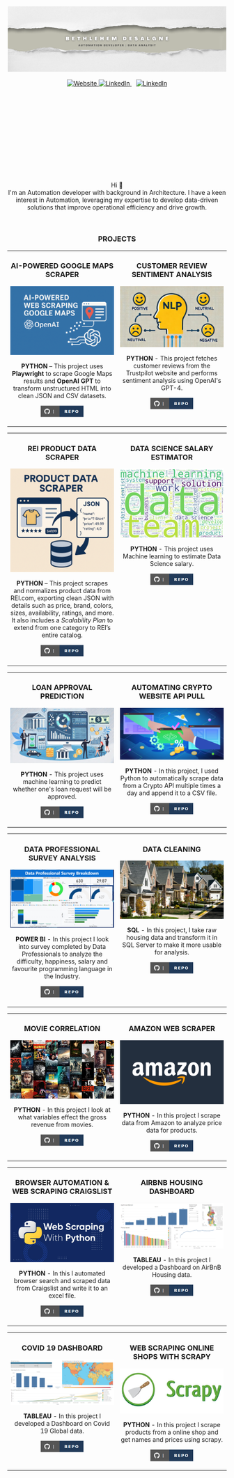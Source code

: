 ![Cover Image](https://github.com/BethlehemDesalgne/bethlehemdesalgne/blob/main/images/cover%20-%20Copy.png)



<div align="center" style="padding-bottom: 100px;"> <!-- Adjust padding-bottom to manage space -->
  <a href="https://bethlehemdesalgne.github.io/">
    <img src="https://img.shields.io/static/v1?label=%7C&message=website&labelColor=42494F&color=213a59&style=for-the-badge&logo=HTML5&logo-color=white" alt="Website" title="Visit my website!">
  </a>
  <a href="https://www.linkedin.com/in/bethlehem-desalgne/" style="margin-right: 10px;">
    <img src="https://img.shields.io/static/v1?label=%7C&message=linkedin&labelColor=42494F&color=213a59&style=for-the-badge&logo=HTML5&logo-color=white"  alt="LinkedIn" title="Connect on LinkedIn">
  </a>
  <a href="[https://twitter.com/XiaoLGrant](https://twitter.com/Betty_D_Ketema)">
    <img src="https://img.shields.io/static/v1?label=|&message=TWITTER&color=213a59&style=for-the-badge&logo=twitter&logo-color=white" alt="LinkedIn" title="Connect on LinkedIn">
  </a>
</div>
<br> <!-- Adds a space before the greeting -->
<div align="center" style="padding-top: 100px;"> <!-- Adjust padding-top to manage space -->
Hi 👋 
</div>
<div align="center">
I'm an Automation developer with background in Architecture. I have a keen interest in Automation, leveraging my expertise to develop data-driven solutions that improve operational efficiency and drive growth. 
</div>


<br> <!-- Adds a space before the greeting -->


<div align="center"><h3>PROJECTS</h3></div>

<table>
  <tr>
    <td valign="top" width="50%">
      <div align="center">
        <h3><a href="https://github.com/BethlehemDesalgne/AI-Powered-Google-Maps-Scraper-with-Playwright-OpenAI" style="text-decoration: none; color: inherit;">AI-POWERED GOOGLE MAPS SCRAPER</a></h3>
        <a href="https://github.com/BethlehemDesalgne/AI-Powered-Google-Maps-Scraper-with-Playwright-OpenAI">
          <img src="https://github.com/BethlehemDesalgne/BethlehemDesalgne.github.io/blob/main/images/OPENAI_Google_Maps.png" alt="Google Maps Scraper Screenshot" width="100%" />
        </a>
      </div>
      <p align="center"><strong>PYTHON</strong> – This project uses <strong>Playwright</strong> to scrape Google Maps results and <strong>OpenAI GPT</strong> to transform unstructured HTML into clean JSON and CSV datasets.</p>
      <p align="center"><a href="https://github.com/BethlehemDesalgne/AI-Powered-Google-Maps-Scraper">
        <img src="https://github.com/BethlehemDesalgne/BethlehemDesalgne.github.io/blob/main/images/repo.png" width="100px"/>
      </a></p>
    </td>
    <td valign="top" width="50%">
      <div align="center">
        <h3><a href="https://github.com/BethlehemDesalgne/Trustpilot-API-Customer-Review-Sentiment-Analysis" style="text-decoration: none; color: inherit;">CUSTOMER REVIEW SENTIMENT ANALYSIS</a></h3>
        <a href="https://github.com/BethlehemDesalgne/Trustpilot-API-Customer-Review-Sentiment-Analysis">
          <img src="https://github.com/BethlehemDesalgne/BethlehemDesalgne.github.io/blob/main/images/nlp_2.png" alt="API Screenshot" width="100%" />
        </a>
      </div>
      <p align="center"><strong>PYTHON</strong> - This project fetches customer reviews from the Trustpilot website and performs sentiment analysis using OpenAI's GPT-4.</p>
      <p align="center"><a href="https://github.com/BethlehemDesalgne/Trustpilot-API-Customer-Review-Sentiment-Analysis">
        <img src="https://github.com/BethlehemDesalgne/BethlehemDesalgne.github.io/blob/main/images/repo.png" width="100px"/>
      </a></p>
    </td>
  </tr>
</table>
<table>
  <tr>
    <td valign="top" width="50%">
      <div align="center">
        <h3><a href="https://github.com/BethlehemDesalgne/REI-Product-Data-Scraper" style="text-decoration: none; color: inherit;">REI PRODUCT DATA SCRAPER</a></h3>
        <a href="https://github.com/BethlehemDesalgne/REI-Product-Data-Scraper">
          <img src="https://github.com/BethlehemDesalgne/BethlehemDesalgne.github.io/blob/main/images/REI.png" alt="Scraper Screenshot" width="100%" />
        </a>
      </div>
      <p align="center"><strong>PYTHON</strong> – This project scrapes and normalizes product data from REI.com, exporting clean JSON with details such as price, brand, colors, sizes, availability, ratings, and more. It also includes a <em>Scalability Plan</em> to extend from one category to REI’s entire catalog.</p>
      <p align="center"><a href="https://github.com/BethlehemDesalgne/REI-Product-Data-Scraper">
        <img src="https://github.com/BethlehemDesalgne/BethlehemDesalgne.github.io/blob/main/images/repo.png" width="100px"/>
      </a></p>
    </td>
    <td valign="top" width="50%">
      <div align="center">
        <h3><a href="https://github.com/BethlehemDesalgne/Data-Science-Salary-Estimator" style="text-decoration: none; color: inherit;">DATA SCIENCE SALARY ESTIMATOR</a></h3>
        <a href="https://github.com/BethlehemDesalgne/Data-Science-Salary-Estimator">
          <img src="https://github.com/BethlehemDesalgne/BethlehemDesalgne.github.io/blob/main/images/data_science.png" alt="API Screenshot" width="100%" />
        </a>
      </div>
      <p align="center"><strong>PYTHON</strong> - This project uses Machine learning to estimate Data Science salary.</p>
      <p align="center"><a href="https://github.com/BethlehemDesalgne/Data-Science-Salary-Estimator">
        <img src="https://github.com/BethlehemDesalgne/BethlehemDesalgne.github.io/blob/main/images/repo.png" width="100px"/>
      </a></p>
    </td>
  </tr>
</table>

<table>
  <tr>
    <td valign="top" width="50%">
      <div align="center">
        <h3><a href="https://github.com/BethlehemDesalgne/Loan-Approval-Prediction" style="text-decoration: none; color: inherit;">LOAN APPROVAL PREDICTION</a></h3>
        <a href="https://github.com/BethlehemDesalgne/Loan-Approval-Prediction">
          <img src="https://github.com/BethlehemDesalgne/bethlehemdesalgne/blob/main/images/loan_approval.png" alt="API Screenshot" width="100%" />
        </a>
      </div>
      <p align="center"><strong>PYTHON</strong> - This project uses machine learning to predict whether one's loan request will be approved.</p>
      <p align="center"><a href="https://github.com/BethlehemDesalgne/Loan-Approval-Prediction">
        <img src="https://github.com/BethlehemDesalgne/BethlehemDesalgne.github.io/blob/main/images/repo.png" width="100px"/>
      </a></p>
    </td>
    <td valign="top" width="50%">
      <div align="center">
        <h3><a href="https://github.com/BethlehemDesalgne/Automating-Crypto-Website-API-Pull-Using-Python" style="text-decoration: none; color: inherit;">AUTOMATING CRYPTO WEBSITE API PULL</a></h3>
        <a href="https://github.com/BethlehemDesalgne/Automating-Crypto-Website-API-Pull-Using-Python">
        <img src="https://github.com/BethlehemDesalgne/BethlehemDesalgne.github.io/blob/main/images/api.png" alt="API Screenshot" width="100%" />
        </a>
      </div>
      <p align="center"><strong>PYTHON</strong> - In this project, I used Python to automatically scrape data from a Crypto API multiple times a day and append it to a CSV file.</p>
      <p align="center"><a href="https://github.com/BethlehemDesalgne/Automating-Crypto-Website-API-Pull-Using-Python">
        <img src="https://github.com/BethlehemDesalgne/BethlehemDesalgne.github.io/blob/main/images/repo.png" width="100px"/>
      </a></p>
    </td>
  </tr>
</table>

<table>
  <tr>
    <td valign="top" width="50%">
      <div align="center">
        <h3><a href="https://github.com/BethlehemDesalgne/Data-professional-Survey-Analysis-Using-Power-BI" style="text-decoration: none; color: inherit;">DATA PROFESSIONAL SURVEY ANALYSIS</a></h3>
        <a href="https://github.com/BethlehemDesalgne/Data-professional-Survey-Analysis-Using-Power-BI">
        <img src="https://github.com/BethlehemDesalgne/BethlehemDesalgne.github.io/blob/main/images/Data%20P.png" alt="API Screenshot" width="100%" />
        </a>
      </div>
      <p align="center"><strong>POWER BI</strong> - In this project I look into survey completed by Data Professionals to analyze the difficulty, happiness, salary and favourite programming language in the Industry.</p>
      <p align="center"><a href="https://github.com/BethlehemDesalgne/Data-professional-Survey-Analysis-Using-Power-BI">
        <img src="https://github.com/BethlehemDesalgne/BethlehemDesalgne.github.io/blob/main/images/repo.png" width="100px"/>
      </a></p>
    </td>
    <td valign="top" width="50%">
      <div align="center">
        <h3><a href="https://github.com/BethlehemDesalgne/Data-Cleaning-in-SQL" style="text-decoration: none; color: inherit;">DATA CLEANING</h3>
        <a href="https://github.com/BethlehemDesalgne/Data-Cleaning-in-SQL">
        <img src="https://github.com/BethlehemDesalgne/BethlehemDesalgne.github.io/blob/main/images/Houses.jpg" alt="SQL Screenshot" width="100%" />
        </a>
      </div>
      <p align="center"><strong>SQL</strong> - In this project, I take raw housing data and transform it in SQL Server to make it more usable for analysis.</p>
      <p align="center"><a href="https://github.com/BethlehemDesalgne/Data-Cleaning-in-SQL">
        <img src="https://github.com/BethlehemDesalgne/BethlehemDesalgne.github.io/blob/main/images/repo.png" width="100px"/>
      </a></p>
    </td>
  </tr>
</table>

<table>
  <tr>
    <td valign="top" width="50%">
      <div align="center">
        <h3><a href="https://github.com/BethlehemDesalgne/Movie-Correlation-in-Python" style="text-decoration: none; color: inherit;">MOVIE CORRELATION</a></h3>
        <a href="https://github.com/BethlehemDesalgne/Movie-Correlation-in-Python">
        <img src="https://github.com/BethlehemDesalgne/BethlehemDesalgne.github.io/blob/main/images/movie.jpg" alt="SQL Screenshot" width="100%" />
        </a>
      </div>
      <p align="center"><strong>PYTHON</strong> - In this project I look at what variables effect the gross revenue from movies.</p>
      <p align="center"><a href="https://github.com/BethlehemDesalgne/Movie-Correlation-in-Python">
        <img src="https://github.com/BethlehemDesalgne/BethlehemDesalgne.github.io/blob/main/images/repo.png" width="100px"/>
      </a></p>
    </td>
    <td valign="top" width="50%">
      <div align="center">
        <h3><a href="https://github.com/BethlehemDesalgne/Amazon-Web-Scraper-using-Python" style="text-decoration: none; color: inherit;">AMAZON WEB SCRAPER</a></h3>
        <a href="https://github.com/BethlehemDesalgne/Amazon-Web-Scraper-using-Python">
        <img src="https://github.com/BethlehemDesalgne/BethlehemDesalgne.github.io/blob/main/images/amazon.png" alt="SQL Screenshot" width="100%" />
        </a>
      </div>
      <p align="center"><strong>PYTHON</strong> - In this project I scrape data from Amazon to analyze price data for products.</p>
      <p align="center"><a href="https://github.com/BethlehemDesalgne/Amazon-Web-Scraper-using-Python">
        <img src="https://github.com/BethlehemDesalgne/BethlehemDesalgne.github.io/blob/main/images/repo.png" width="100px"/>
      </a></p>
    </td>
  </tr>
</table>

<table>
  <tr>
    <td valign="top" width="50%">
      <div align="center">
        <h3><a href="https://github.com/BethlehemDesalgne/Browser-Automation-Web-Scraping-Craigslist" style="text-decoration: none; color: inherit;">BROWSER AUTOMATION & WEB SCRAPING CRAIGSLIST</a></h3>
        <a href="https://github.com/BethlehemDesalgne/Browser-Automation-Web-Scraping-Craigslist">
        <img src="https://github.com/BethlehemDesalgne/BethlehemDesalgne.github.io/blob/main/images/web%20scraping.jpg" alt="API Screenshot" width="100%" />
        </a>
      </div>
      <p align="center"><strong>PYTHON</strong> - In this I automated browser search and scraped data from Craigslist and write it to an excel file.</p>
      <p align="center"><a href="https://github.com/BethlehemDesalgne/Browser-Automation-Web-Scraping-Craigslist">
        <img src="https://github.com/BethlehemDesalgne/BethlehemDesalgne.github.io/blob/main/images/repo.png" width="100px"/>
      </a></p>
    </td>
    <td valign="top" width="50%">
      <div align="center">
        <h3><a href="https://public.tableau.com/app/profile/bethlehem.desalgne2097/viz/AirBnBFullProject_16764308320050/Dashboard1" style="text-decoration: none; color: inherit;">AIRBNB HOUSING DASHBOARD</a></h3>
        <a href="https://public.tableau.com/app/profile/bethlehem.desalgne2097/viz/AirBnBFullProject_16764308320050/Dashboard1">
        <img src="https://github.com/BethlehemDesalgne/BethlehemDesalgne.github.io/blob/main/images/Airbnb.png" alt="SQL Screenshot" width="100%" />
        </a>
      </div>
      <p align="center"><strong>TABLEAU</strong> - In this project I developed a Dashboard on AirBnB Housing data.</p>
      <p align="center"><a href="https://public.tableau.com/app/profile/bethlehem.desalgne2097/viz/AirBnBFullProject_16764308320050/Dashboard1">
        <img src="https://github.com/BethlehemDesalgne/BethlehemDesalgne.github.io/blob/main/images/repo.png" width="100px"/>
      </a></p>
    </td>
  </tr>
</table>



<table>
  <tr>
    <td valign="top" width="50%">
      <div align="center">
        <h3><a href="https://public.tableau.com/app/profile/bethlehem.desalgne2097/viz/CovidDashboard_16669775690110/Dashboard1" style="text-decoration: none; color: inherit;">COVID 19 DASHBOARD</a></h3>
        <a href="https://public.tableau.com/app/profile/bethlehem.desalgne2097/viz/CovidDashboard_16669775690110/Dashboard1">
        <img src="https://github.com/BethlehemDesalgne/BethlehemDesalgne.github.io/blob/main/images/Covid%20Tableau.png" alt="API Screenshot" width="100%" />
        </a>
      </div>
      <p align="center"><strong>TABLEAU</strong> - In this project I developed a Dashboard on Covid 19 Global data.</p>
      <p align="center"><a href="https://public.tableau.com/app/profile/bethlehem.desalgne2097/viz/CovidDashboard_16669775690110/Dashboard1">
        <img src="https://github.com/BethlehemDesalgne/BethlehemDesalgne.github.io/blob/main/images/repo.png" width="100px"/>
      </a></p>
    </td>
    <td valign="top" width="50%">
      <div align="center">
        <h3><a href="https://github.com/BethlehemDesalgne/Web-Scraping-Online-Shops-with-Scrapy" style="text-decoration: none; color: inherit;">WEB SCRAPING ONLINE SHOPS WITH SCRAPY</a></h3>
        <a href="https://github.com/BethlehemDesalgne/Web-Scraping-Online-Shops-with-Scrapy">
        <img src="https://github.com/BethlehemDesalgne/bethlehemdesalgne/blob/main/images/scrapy.jpg" alt="SQL Screenshot" width="100%" />
        </a>
      </div>
      <p align="center"><strong>PYTHON</strong> - In this project I scrape products from a online shop and get names and prices using scrapy.</p>
      <p align="center"><a href="https://github.com/BethlehemDesalgne/Web-Scraping-Online-Shops-with-Scrapy">
        <img src="https://github.com/BethlehemDesalgne/BethlehemDesalgne.github.io/blob/main/images/repo.png" width="100px"/>
      </a></p>
    </td>
  </tr>
</table>


